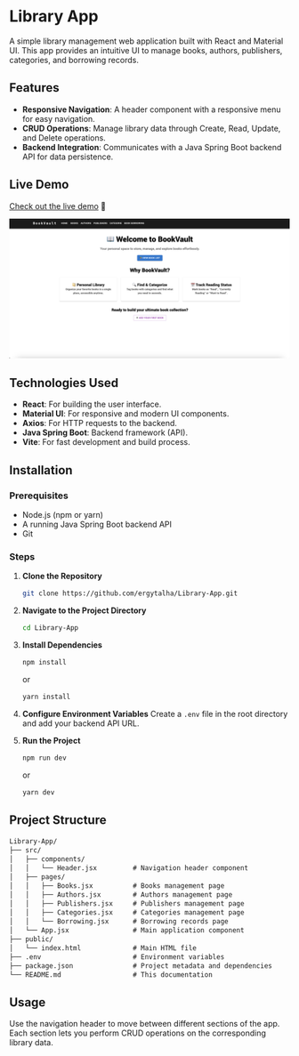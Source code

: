 # Library App

A simple library management web application built with React and Material UI. This app provides an intuitive UI to manage books, authors, publishers, categories, and borrowing records.

## Features

- **Responsive Navigation**: A header component with a responsive menu for easy navigation.
- **CRUD Operations**: Manage library data through Create, Read, Update, and Delete operations.
- **Backend Integration**: Communicates with a Java Spring Boot backend API for data persistence.

## Live Demo

[Check out the live demo](https://library-app-xi-livid.vercel.app/) 🚀

![Screenshot](./public/ss.png)

## Technologies Used

- **React**: For building the user interface.
- **Material UI**: For responsive and modern UI components.
- **Axios**: For HTTP requests to the backend.
- **Java Spring Boot**: Backend framework (API).
- **Vite**: For fast development and build process.

## Installation

### Prerequisites

- Node.js (npm or yarn)
- A running Java Spring Boot backend API
- Git

### Steps

1. **Clone the Repository**
   ```bash
   git clone https://github.com/ergytalha/Library-App.git
   ```

2. **Navigate to the Project Directory**
   ```bash
   cd Library-App
   ```

3. **Install Dependencies**
   ```bash
   npm install
   ```
   or 
   ```bash
   yarn install
   ```

4. **Configure Environment Variables**
   Create a `.env` file in the root directory and add your backend API URL.

5. **Run the Project**
   ```bash
   npm run dev
   ```
   or
   ```bash
   yarn dev
   ```

## Project Structure

```
Library-App/
├── src/
│   ├── components/
│   │   └── Header.jsx         # Navigation header component
│   ├── pages/
│   │   ├── Books.jsx          # Books management page
│   │   ├── Authors.jsx        # Authors management page
│   │   ├── Publishers.jsx     # Publishers management page
│   │   ├── Categories.jsx     # Categories management page
│   │   └── Borrowing.jsx      # Borrowing records page
│   └── App.jsx                # Main application component
├── public/
│   └── index.html             # Main HTML file
├── .env                       # Environment variables
├── package.json               # Project metadata and dependencies
└── README.md                  # This documentation
```

## Usage

Use the navigation header to move between different sections of the app. Each section lets you perform CRUD operations on the corresponding library data.
